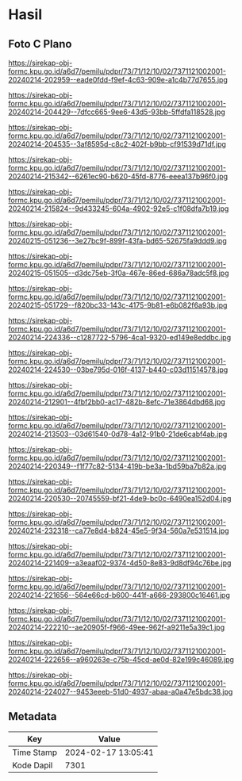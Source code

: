 # Hasil

## Foto C Plano

https://sirekap-obj-formc.kpu.go.id/a6d7/pemilu/pdpr/73/71/12/10/02/7371121002001-20240214-202959--eade0fdd-f9ef-4c63-909e-a1c4b77d7655.jpg

https://sirekap-obj-formc.kpu.go.id/a6d7/pemilu/pdpr/73/71/12/10/02/7371121002001-20240214-204429--7dfcc665-9ee6-43d5-93bb-5ffdfa118528.jpg

https://sirekap-obj-formc.kpu.go.id/a6d7/pemilu/pdpr/73/71/12/10/02/7371121002001-20240214-204535--3af8595d-c8c2-402f-b9bb-cf91539d71df.jpg

https://sirekap-obj-formc.kpu.go.id/a6d7/pemilu/pdpr/73/71/12/10/02/7371121002001-20240214-215342--6261ec90-b620-45fd-8776-eeea137b96f0.jpg

https://sirekap-obj-formc.kpu.go.id/a6d7/pemilu/pdpr/73/71/12/10/02/7371121002001-20240214-215824--9d433245-604a-4902-92e5-c1f08dfa7b19.jpg

https://sirekap-obj-formc.kpu.go.id/a6d7/pemilu/pdpr/73/71/12/10/02/7371121002001-20240215-051236--3e27bc9f-899f-43fa-bd65-52675fa9ddd9.jpg

https://sirekap-obj-formc.kpu.go.id/a6d7/pemilu/pdpr/73/71/12/10/02/7371121002001-20240215-051505--d3dc75eb-3f0a-467e-86ed-686a78adc5f8.jpg

https://sirekap-obj-formc.kpu.go.id/a6d7/pemilu/pdpr/73/71/12/10/02/7371121002001-20240215-051729--f820bc33-143c-4175-9b81-e6b082f6a93b.jpg

https://sirekap-obj-formc.kpu.go.id/a6d7/pemilu/pdpr/73/71/12/10/02/7371121002001-20240214-224336--c1287722-5796-4ca1-9320-ed149e8eddbc.jpg

https://sirekap-obj-formc.kpu.go.id/a6d7/pemilu/pdpr/73/71/12/10/02/7371121002001-20240214-224530--03be795d-016f-4137-b440-c03d11514578.jpg

https://sirekap-obj-formc.kpu.go.id/a6d7/pemilu/pdpr/73/71/12/10/02/7371121002001-20240214-212901--4fbf2bb0-ac17-482b-8efc-71e3864dbd68.jpg

https://sirekap-obj-formc.kpu.go.id/a6d7/pemilu/pdpr/73/71/12/10/02/7371121002001-20240214-213503--03d61540-0d78-4a12-91b0-21de6cabf4ab.jpg

https://sirekap-obj-formc.kpu.go.id/a6d7/pemilu/pdpr/73/71/12/10/02/7371121002001-20240214-220349--f1f77c82-5134-419b-be3a-1bd59ba7b82a.jpg

https://sirekap-obj-formc.kpu.go.id/a6d7/pemilu/pdpr/73/71/12/10/02/7371121002001-20240214-220530--20745559-bf21-4de9-bc0c-6490ea152d04.jpg

https://sirekap-obj-formc.kpu.go.id/a6d7/pemilu/pdpr/73/71/12/10/02/7371121002001-20240214-232318--ca77e8d4-b824-45e5-9f34-560a7e531514.jpg

https://sirekap-obj-formc.kpu.go.id/a6d7/pemilu/pdpr/73/71/12/10/02/7371121002001-20240214-221409--a3eaaf02-9374-4d50-8e83-9d8df94c76be.jpg

https://sirekap-obj-formc.kpu.go.id/a6d7/pemilu/pdpr/73/71/12/10/02/7371121002001-20240214-221656--564e66cd-b600-441f-a666-293800c16461.jpg

https://sirekap-obj-formc.kpu.go.id/a6d7/pemilu/pdpr/73/71/12/10/02/7371121002001-20240214-222210--ae20905f-f966-49ee-962f-a9211e5a39c1.jpg

https://sirekap-obj-formc.kpu.go.id/a6d7/pemilu/pdpr/73/71/12/10/02/7371121002001-20240214-222656--a960263e-c75b-45cd-ae0d-82e199c46089.jpg

https://sirekap-obj-formc.kpu.go.id/a6d7/pemilu/pdpr/73/71/12/10/02/7371121002001-20240214-224027--9453eeeb-51d0-4937-abaa-a0a47e5bdc38.jpg


## Metadata

| Key        | Value               |
| ---------- | ------------------- |
| Time Stamp | 2024-02-17 13:05:41 |
| Kode Dapil | 7301                |



